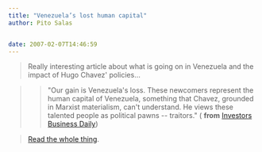 ```yaml
---
title: "Venezuela’s lost human capital"
author: Pito Salas


date: 2007-02-07T14:46:59
---
```



>
> Really interesting article about what is going on in Venezuela and the
> impact of Hugo Chavez' policies…
>

>> "Our gain is Venezuela's loss. These newcomers represent the human capital
of Venezuela, something that Chavez, grounded in Marxist materialism, can't
understand. He views these talented people as political pawns -- traitors." (
**from** [Investors Business
Daily](<http://www.investors.com/editorial/editorialcontent.asp?secid=1501&status=article&id=254621701430577&view=1>))

>
> [Read the whole
> thing](<http://www.investors.com/editorial/editorialcontent.asp?secid=1501&status=article&id=254621701430577&view=1>).


